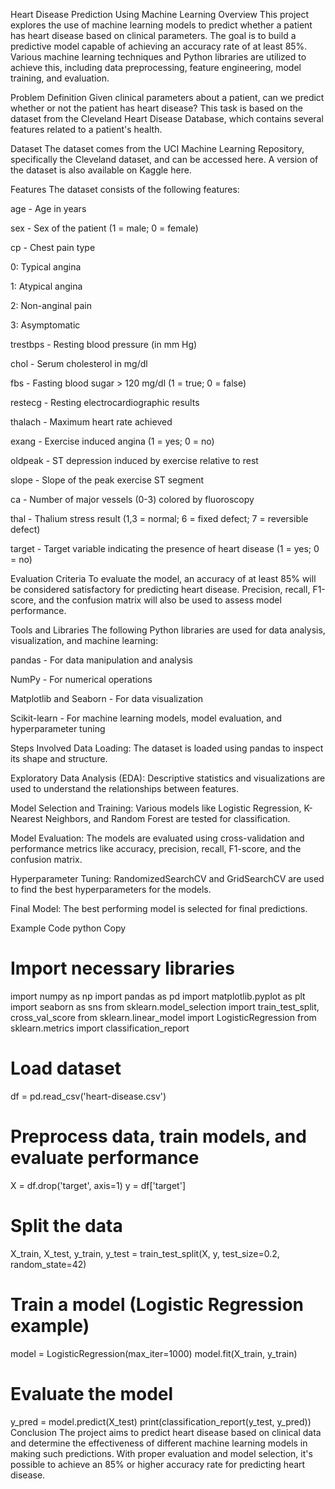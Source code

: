 Heart Disease Prediction Using Machine Learning
Overview
This project explores the use of machine learning models to predict whether a patient has heart disease based on clinical parameters. The goal is to build a predictive model capable of achieving an accuracy rate of at least 85%. Various machine learning techniques and Python libraries are utilized to achieve this, including data preprocessing, feature engineering, model training, and evaluation.

Problem Definition
Given clinical parameters about a patient, can we predict whether or not the patient has heart disease? This task is based on the dataset from the Cleveland Heart Disease Database, which contains several features related to a patient's health.

Dataset
The dataset comes from the UCI Machine Learning Repository, specifically the Cleveland dataset, and can be accessed here. A version of the dataset is also available on Kaggle here.

Features
The dataset consists of the following features:

age - Age in years

sex - Sex of the patient (1 = male; 0 = female)

cp - Chest pain type

0: Typical angina

1: Atypical angina

2: Non-anginal pain

3: Asymptomatic

trestbps - Resting blood pressure (in mm Hg)

chol - Serum cholesterol in mg/dl

fbs - Fasting blood sugar > 120 mg/dl (1 = true; 0 = false)

restecg - Resting electrocardiographic results

thalach - Maximum heart rate achieved

exang - Exercise induced angina (1 = yes; 0 = no)

oldpeak - ST depression induced by exercise relative to rest

slope - Slope of the peak exercise ST segment

ca - Number of major vessels (0-3) colored by fluoroscopy

thal - Thalium stress result (1,3 = normal; 6 = fixed defect; 7 = reversible defect)

target - Target variable indicating the presence of heart disease (1 = yes; 0 = no)

Evaluation Criteria
To evaluate the model, an accuracy of at least 85% will be considered satisfactory for predicting heart disease. Precision, recall, F1-score, and the confusion matrix will also be used to assess model performance.

Tools and Libraries
The following Python libraries are used for data analysis, visualization, and machine learning:

pandas - For data manipulation and analysis

NumPy - For numerical operations

Matplotlib and Seaborn - For data visualization

Scikit-learn - For machine learning models, model evaluation, and hyperparameter tuning

Steps Involved
Data Loading: The dataset is loaded using pandas to inspect its shape and structure.

Exploratory Data Analysis (EDA): Descriptive statistics and visualizations are used to understand the relationships between features.

Model Selection and Training: Various models like Logistic Regression, K-Nearest Neighbors, and Random Forest are tested for classification.

Model Evaluation: The models are evaluated using cross-validation and performance metrics like accuracy, precision, recall, F1-score, and the confusion matrix.

Hyperparameter Tuning: RandomizedSearchCV and GridSearchCV are used to find the best hyperparameters for the models.

Final Model: The best performing model is selected for final predictions.

Example Code
python
Copy
# Import necessary libraries
import numpy as np
import pandas as pd
import matplotlib.pyplot as plt
import seaborn as sns
from sklearn.model_selection import train_test_split, cross_val_score
from sklearn.linear_model import LogisticRegression
from sklearn.metrics import classification_report

# Load dataset
df = pd.read_csv('heart-disease.csv')

# Preprocess data, train models, and evaluate performance
X = df.drop('target', axis=1)
y = df['target']

# Split the data
X_train, X_test, y_train, y_test = train_test_split(X, y, test_size=0.2, random_state=42)

# Train a model (Logistic Regression example)
model = LogisticRegression(max_iter=1000)
model.fit(X_train, y_train)

# Evaluate the model
y_pred = model.predict(X_test)
print(classification_report(y_test, y_pred))
Conclusion
The project aims to predict heart disease based on clinical data and determine the effectiveness of different machine learning models in making such predictions. With proper evaluation and model selection, it's possible to achieve an 85% or higher accuracy rate for predicting heart disease.
